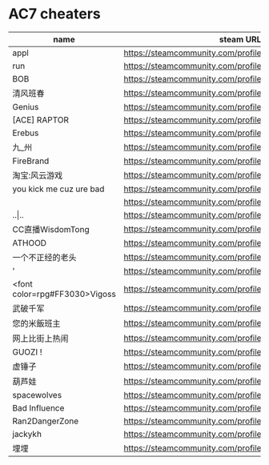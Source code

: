 # AC7 cheaters

| name | steam URL |
| ------ | ------ |
| appl | https://steamcommunity.com/profiles/76561198081430238 |
| run | https://steamcommunity.com/profiles/76561199048027117 |
| BOB | https://steamcommunity.com/profiles/76561198107896591 |
| 清风班春 | https://steamcommunity.com/profiles/76561198938976695 |
| Genius | https://steamcommunity.com/profiles/76561198839646162 |
| [ACE] RAPTOR | https://steamcommunity.com/profiles/76561198073103373 |
| Erebus | https://steamcommunity.com/profiles/76561198209173436 |
| 九_州 | https://steamcommunity.com/profiles/76561198973679329 |
| FireBrand | https://steamcommunity.com/profiles/76561198026289985 |
| 淘宝:风云游戏 | https://steamcommunity.com/profiles/76561199070000800 |
| you kick me cuz ure bad | https://steamcommunity.com/profiles/76561199086244180 |
|  | https://steamcommunity.com/profiles/76561198084874424 |
| ..&#124;.. | https://steamcommunity.com/profiles/76561198108197134 |
| CC直播WisdomTong | https://steamcommunity.com/profiles/76561198407886594 |
| ATHOOD | https://steamcommunity.com/profiles/76561198101337488 |
| 一个不正经的老头 | https://steamcommunity.com/profiles/76561198851216499 |
| ' | https://steamcommunity.com/profiles/76561199066388594 |
| &lt;font color=rpg#FF3030&gt;Vigoss | https://steamcommunity.com/profiles/76561198078057512 |
| 武破千军 | https://steamcommunity.com/profiles/76561198076137075 |
| 您的米飯班主 | https://steamcommunity.com/profiles/76561199032447430 |
| 网上比街上热闹 | https://steamcommunity.com/profiles/76561199028490431 |
| GUOZI ! | https://steamcommunity.com/profiles/76561198445457868 |
| 虚锤子 | https://steamcommunity.com/profiles/76561198368034387 |
| 葫芦娃 | https://steamcommunity.com/profiles/76561199116012716 |
| spacewolves | https://steamcommunity.com/profiles/76561198176636826 |
| Bad Influence | https://steamcommunity.com/profiles/76561199201981441 |
| Ran2DangerZone | https://steamcommunity.com/profiles/76561198080498773 |
| jackykh | https://steamcommunity.com/profiles/76561198083979694 |
| 埋埋 | https://steamcommunity.com/profiles/76561199214277508 |
